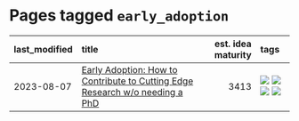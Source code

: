 # Pages tagged `early_adoption`

|last_modified|title|est. idea maturity|tags
|:---|:---|---:|:---|
|2023-08-07|[Early Adoption: How to Contribute to Cutting Edge Research w/o needing a PhD](../entries/early_adoption_and_fomo.md)|3413|[![](https://img.shields.io/badge/tag-career_advice-3c7f53)](../tags/career_advice.md) [![](https://img.shields.io/badge/tag-early_adoption-22d494)](../tags/early_adoption.md) [![](https://img.shields.io/badge/tag-mentoring-90446b)](../tags/mentoring.md) [![](https://img.shields.io/badge/tag-reddit-35d2ce)](../tags/reddit.md)|